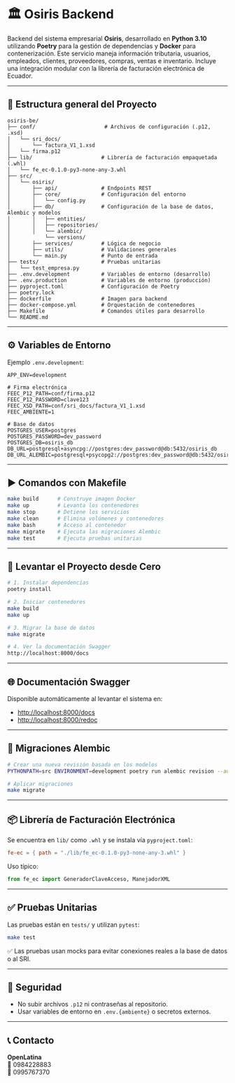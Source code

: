 # 🏛️ Osiris Backend

Backend del sistema empresarial **Osiris**, desarrollado en **Python 3.10** utilizando **Poetry** para la gestión de dependencias y **Docker** para contenerización. Este servicio maneja información tributaria, usuarios, empleados, clientes, proveedores, compras, ventas e inventario. Incluye una integración modular con la librería de facturación electrónica de Ecuador.

---

## 📁 Estructura general del Proyecto

```
osiris-be/
├── conf/                      # Archivos de configuración (.p12, .xsd)
│   └── sri_docs/
│       └── factura_V1_1.xsd
│   └── firma.p12
├── lib/                      # Librería de facturación empaquetada (.whl)
│   └── fe_ec-0.1.0-py3-none-any-3.whl
├── src/
│   └── osiris/
│       ├── api/              # Endpoints REST
│       ├── core/             # Configuración del entorno
│       │   └── config.py
│       ├── db/               # Configuración de la base de datos, Alembic y modelos
│       │   ├── entities/
│       │   ├── repositories/
│       │   └── alembic/
│           └── versions/
│       ├── services/         # Lógica de negocio
│       ├── utils/            # Validaciones generales
│       └── main.py           # Punto de entrada
├── tests/                    # Pruebas unitarias
│   └── test_empresa.py
├── .env.development          # Variables de entorno (desarrollo)
├── .env.production           # Variables de entorno (producción)
├── pyproject.toml            # Configuración de Poetry
├── poetry.lock
├── dockerfile                # Imagen para backend
├── docker-compose.yml        # Orquestación de contenedores
├── Makefile                  # Comandos útiles para desarrollo
└── README.md
```

---

## ⚙️ Variables de Entorno

Ejemplo `.env.development`:

```env
APP_ENV=development

# Firma electrónica
FEEC_P12_PATH=conf/firma.p12
FEEC_P12_PASSWORD=clave123
FEEC_XSD_PATH=conf/sri_docs/factura_V1_1.xsd
FEEC_AMBIENTE=1

# Base de datos
POSTGRES_USER=postgres
POSTGRES_PASSWORD=dev_password
POSTGRES_DB=osiris_db
DB_URL=postgresql+asyncpg://postgres:dev_password@db:5432/osiris_db
DB_URL_ALEMBIC=postgresql+psycopg2://postgres:dev_password@db:5432/osiris_db
```

---

## ▶️ Comandos con Makefile

```bash
make build      # Construye imagen Docker
make up         # Levanta los contenedores
make stop       # Detiene los servicios
make clean      # Elimina volúmenes y contenedores
make bash       # Acceso al contenedor
make migrate    # Ejecuta las migraciones Alembic
make test       # Ejecuta pruebas unitarias
```

---

## 🐳 Levantar el Proyecto desde Cero

```bash
# 1. Instalar dependencias
poetry install

# 2. Iniciar contenedores
make build
make up

# 3. Migrar la base de datos
make migrate

# 4. Ver la documentación Swagger
http://localhost:8000/docs
```

---

## 🌐 Documentación Swagger

Disponible automáticamente al levantar el sistema en:

- [http://localhost:8000/docs](http://localhost:8000/docs)
- [http://localhost:8000/redoc](http://localhost:8000/redoc)

---

## 🧱 Migraciones Alembic

```bash
# Crear una nueva revisión basada en los modelos
PYTHONPATH=src ENVIRONMENT=development poetry run alembic revision --autogenerate -m "mensaje"

# Aplicar migraciones
make migrate
```

---

## 📦 Librería de Facturación Electrónica

Se encuentra en `lib/` como `.whl` y se instala vía `pyproject.toml`:

```toml
fe-ec = { path = "./lib/fe_ec-0.1.0-py3-none-any-3.whl" }
```

Uso típico:

```python
from fe_ec import GeneradorClaveAcceso, ManejadorXML
```

---

## ✅ Pruebas Unitarias

Las pruebas están en `tests/` y utilizan `pytest`:

```bash
make test
```

✅ Las pruebas usan mocks para evitar conexiones reales a la base de datos o al SRI.

---

## 🔐 Seguridad

- No subir archivos `.p12` ni contraseñas al repositorio.
- Usar variables de entorno en `.env.{ambiente}` o secretos externos.

---

## 📞 Contacto

**OpenLatina**  
📱 0984228883  
📱 0995767370
